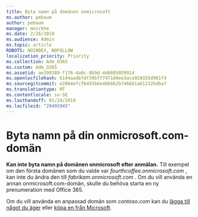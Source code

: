 ```yaml
---
title: Byta namn på domänen onmicrosoft
ms.author: pebaum
author: pebaum
manager: mnirkhe
ms.date: 2/26/2018
ms.audience: Admin
ms.topic: article
ROBOTS: NOINDEX, NOFOLLOW
localization_priority: Priority
ms.collection: Adm_O365
ms.custom: Adm_O365
ms.assetid: ae399389-f176-4a0c-8b9d-4d6605059914
ms.openlocfilehash: 6144aadb7df39bff7471d4ee3aca920355d961f4
ms.sourcegitcommit: e2864efcfb493b6e46b662b746661a61232bdba7
ms.translationtype: MT
ms.contentlocale: sv-SE
ms.lasthandoff: 01/24/2019
ms.locfileid: "29491945"
---
```

# <a name="rename-your-onmicrosoftcom-domain"></a>Byta namn på din onmicrosoft.com-domän

 **Kan inte byta namn på domänen onmicrosoft efter anmälan.** Till exempel om den första domänen som du valde var *fourthcoffee.onmicrosoft.com* , kan inte du ändra den till *fabrikam.onmicrosoft.com* . Om du vill använda en annan onmicrosoft.com-domän, skulle du behöva starta en ny prenumeration med Office 365. 
  
Om du vill använda en anpassad domän som *contoso.com* kan du [lägga till något du äger](https://support.office.com/article/6383f56d-3d09-4dcb-9b41-b5f5a5efd611) eller [köpa en från Microsoft](https://support.office.com/article/1561140a-16a9-4a02-822d-a989250e479d).
  

